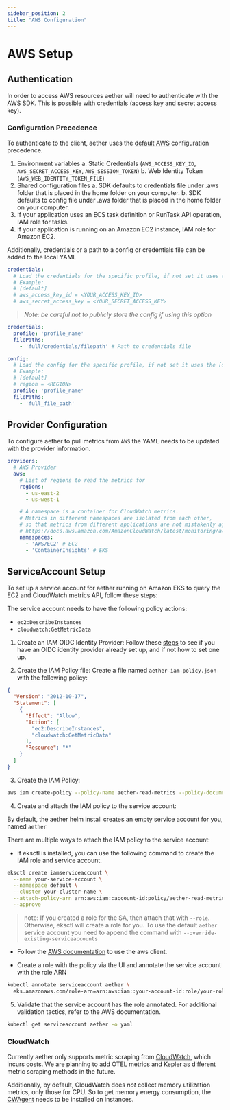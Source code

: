 ```yaml
---
sidebar_position: 2
title: "AWS Configuration"
---
```


# AWS Setup

## Authentication

In order to access AWS resources aether will need to authenticate with the
AWS SDK. This is possible with credentials (access key and secret access key).

### Configuration Precedence

To authenticate to the client, aether uses the [default AWS][1] configuration precedence.

1. Environment variables
    a. Static Credentials (`AWS_ACCESS_KEY_ID`, `AWS_SECRET_ACCESS_KEY`, `AWS_SESSION_TOKEN`)
    b. Web Identity Token (`AWS_WEB_IDENTITY_TOKEN_FILE`)
2. Shared configuration files
    a. SDK defaults to credentials file under .aws folder that is placed in the home folder on your computer.
    b. SDK defaults to config file under .aws folder that is placed in the home folder on your computer.
3. If your application uses an ECS task definition or RunTask API operation, IAM role for tasks.
4. If your application is running on an Amazon EC2 instance, IAM role for Amazon EC2.

Additionally, credentials or a path to a config or credentials file can be added to the local YAML

```yaml
credentials:
  # Load the credentials for the specific profile, if not set it uses the [default] profile.
  # Example:
  # [default]
  # aws_access_key_id = <YOUR_ACCESS_KEY_ID>
  # aws_secret_access_key = <YOUR_SECRET_ACCESS_KEY>
```
> _Note: be careful not to publicly store the config if using this option_

```yaml
credentials:
  profile: 'profile_name'
  filePaths:
    - 'full/credentials/filepath' # Path to credentials file
```
```yaml
config:
  # Load the config for the specific profile, if not set it uses the [default] profile.
  # Example:
  # [default]
  # region = <REGION>
  profile: 'profile_name'
  filePaths:
    - 'full_file_path'
```

## Provider Configuration

To configure aether to pull metrics from `AWS` the YAML needs to be updated with the
provider information.

```yaml
providers:
  # AWS Provider
  aws:
    # List of regions to read the metrics for
    regions:
      - us-east-2
      - us-west-1

    # A namespace is a container for CloudWatch metrics.
    # Metrics in different namespaces are isolated from each other,
    # so that metrics from different applications are not mistakenly aggregated into the same statistics.
    # https://docs.aws.amazon.com/AmazonCloudWatch/latest/monitoring/aws-services-cloudwatch-metrics.html
    namespaces:
      - 'AWS/EC2' # EC2
      - 'ContainerInsights' # EKS
```

## ServiceAccount Setup

To set up a service account for aether running on Amazon EKS to query the EC2 and CloudWatch metrics API, follow these steps:

The service account needs to have the following policy actions:
* `ec2:DescribeInstances`
* `cloudwatch:GetMetricData`

1. Create an IAM OIDC Identity Provider:
Follow these [steps][4] to see if you have an OIDC identity provider already set up, and if not how to set one up.

2. Create the IAM Policy file:
Create a file named `aether-iam-policy.json` with the following policy:
```json
{
  "Version": "2012-10-17",
  "Statement": [
    {
      "Effect": "Allow",
      "Action": [
        "ec2:DescribeInstances",
        "cloudwatch:GetMetricData"
      ],
      "Resource": "*"
    }
  ]
}
```

3. Create the IAM Policy:
```bash
aws iam create-policy --policy-name aether-read-metrics --policy-document file://aether-iam-policy.json
```

4. Create and attach the IAM policy to the service account:

By default, the aether helm install creates an empty service account for you, named `aether`

There are multiple ways to attach the IAM policy to the service account:
* If eksctl is installed, you can use the following command to create the IAM role and service account.

```bash
eksctl create iamserviceaccount \
  --name your-service-account \
  --namespace default \
  --cluster your-cluster-name \
  --attach-policy-arn arn:aws:iam::account-id:policy/aether-read-metrics \
  --approve
```
> note: If you created a role for the SA, then attach that with `--role`. Otherwise, eksctl will create a role for you.
  To use the default `aether` service account you need to append the command with `--override-existing-serviceaccounts`

* Follow the [AWS documentation][5] to use the aws client.

* Create a role with the policy via the UI and annotate the service account with the role ARN
```bash
kubectl annotate serviceaccount aether \
  eks.amazonaws.com/role-arn=arn:aws:iam::your-account-id:role/your-role-name
```

5. Validate that the service account has the role annotated. For additional validation tactics, refer to the AWS documentation.
```bash
kubectl get serviceaccount aether -o yaml
```

### CloudWatch

Currently aether only supports metric scraping from [CloudWatch][2], which incurs costs. We are planning to
add OTEL metrics and Kepler as different metric scraping methods in the future. 

Additionally, by default, CloudWatch does *not* collect memory utilization metrics, only those for CPU. 
So to get memory energy consumption, the [CWAgent][3] needs to be installed on instances.


[1]: https://aws.github.io/aws-sdk-go-v2/docs/configuring-sdk
[2]: https://aws.amazon.com/cloudwatch/
[3]: https://docs.aws.amazon.com/AmazonCloudWatch/latest/monitoring/Install-CloudWatch-Agent.html
[4]: https://docs.aws.amazon.com/eks/latest/userguide/enable-iam-roles-for-service-accounts.html
[5]: https://docs.aws.amazon.com/eks/latest/userguide/associate-service-account-role.html
